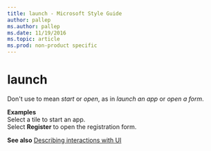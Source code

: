 ```yaml
---
title: launch - Microsoft Style Guide
author: pallep
ms.author: pallep
ms.date: 11/19/2016
ms.topic: article
ms.prod: non-product specific
---
```


# launch

Don't use to mean *start* or *open*, as in *launch an app* or *open a form*.

**Examples**  
Select a tile to start an app.  
Select **Register** to open the registration form.

**See also** [Describing interactions with UI](/style-guide/procedures-instructions/describing-interactions-with-ui)
